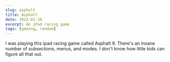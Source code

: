 ```yaml
---
slug: asphalt
title: Asphalt
date: 2022-01-26
excerpt: An iPad racing game
tags: [gaming, random]
---
```


I was playing this ipad racing game called Asphalt 9. There's an insane number of subsections, menus, and modes. I don't know how little kids can figure all that out.
